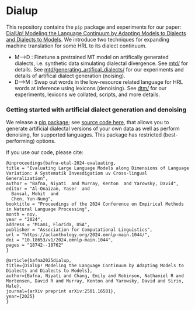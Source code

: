 # Dialup

This repository contains the `pip` package and experiments for our paper: [DialUp! Modeling the Language Continuum by Adapting Models to Dialects and Dialects to Models](https://arxiv.org/abs/2501.16581).
We introduce two techniques for expanding machine translation for some HRL to its dialect continuum.
* M-->D : Finetune a pretrained MT model on artifically generated dialects, i.e. synthetic data simulating dialectal divergence. See [mtd/](https://github.com/niyatibafna/dialup/tree/master/mtd) for details. See [mtd/generating_artifical_dialects/](https://github.com/niyatibafna/dialup/tree/master/mtd/generating_artificial_dialects/) for our experiments and details of artifical dialect generation (noising).
* D-->M : Swap out words in the low-resource related language for HRL words at inference using lexicons (denoising). See [dtm/](https://github.com/niyatibafna/dialup/tree/master/dtm) for our experiments, lexicons we collated, scripts, and more details.

### Getting started with artificial dialect generation and denoising

We release a [pip package](https://pypi.org/project/dialup/1.0.0/); see [source code here](https://github.com/niyatibafna/dialup/tree/master/dialup_pkg), that allows you to generate artificial dialectal versions of your own data as well as perform denoising, for supported languages.
This package has restricted (best-performing) options.




If you use our code, please cite:

```
@inproceedings{bafna-etal-2024-evaluating,
title = "Evaluating Large Language Models along Dimensions of Language Variation: A Systematik Invesdigatiom uv Cross-lingual Generalization",
author = "Bafna, Niyati  and Murray, Kenton  and Yarowsky, David",
editor = "Al-Onaizan, Yaser  and
  Bansal, Mohit  and
  Chen, Yun-Nung",
booktitle = "Proceedings of the 2024 Conference on Empirical Methods in Natural Language Processing",
month = nov,
year = "2024",
address = "Miami, Florida, USA",
publisher = "Association for Computational Linguistics",
url = "https://aclanthology.org/2024.emnlp-main.1044/",
doi = "10.18653/v1/2024.emnlp-main.1044",
pages = "18742--18762"
}

@article{bafna2025dialup,
title={DialUp! Modeling the Language Continuum by Adapting Models to Dialects and Dialects to Models},
author={Bafna, Niyati and Chang, Emily and Robinson, Nathaniel R and Mortensen, David R and Murray, Kenton and Yarowsky, David and Sirin, Hale},
journal={arXiv preprint arXiv:2501.16581},
year={2025}
}
```
